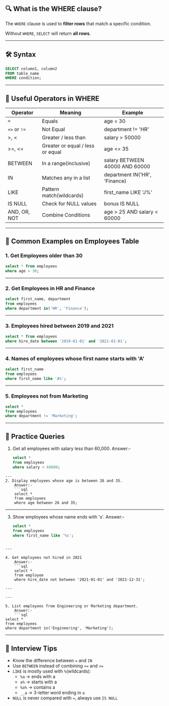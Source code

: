 ##  🔍 What is the WHERE clause?
The `WHERE` clause is used to **filter rows** that match a specific condition.

Without `WHERE`, `SELECT` will return **all rows**.

---
## 🛠 Syntax
```sql
SELECT column1, column2
FROM table_name
WHERE condition;
```
---
## 🧠 Useful Operators in WHERE

| Operator     | Meaning                          | Example                        |
| ------------ | -------------------------------- | ------------------------------ |
| `=`          | Equals                           | age = 30                       |
| `<>` or `!=` | Not Equal                        | department != 'HR'             |
| >, <         | Greater / less than              | salary > 50000                 |
| >=, <=       | Greater or equal / less or equal | age <= 35                      |
| BETWEEN      | In a range(inclusive)            | salary BETWEEN 40000 AND 60000 |
| IN           | Matches any in a list            | department IN('HR', 'Finance)  |
| LIKE         | Pattern match(wildcards)         | first_name LIKE 'J%'           |
| IS NULL      | Check for NULL values            | bonus IS NULL                  |
| AND, OR, NOT | Combine Conditions               | age > 25 AND salary < 60000    |

---
## 🎯 Common Examples on Employees Table
### 1. Get Employees older than 30
```sql
select * from employees
where age > 30;
```
---
### 2. Get Employees in HR and Finance 
```sql
select first_name, department 
from employees
where department in('HR', 'Finance');
```
---
### 3. Employees hired between 2019 and 2021
```sql
select * from employees
where hire_date between '2019-01-01' and '2021-01-01';
```
---
### 4. Names of employees whose first name starts with 'A'
```sql
select first_name 
from employees
where first_name like 'A%';
```
---
### 5. Employees not  from Marketing
```sql
select * 
from employees
where department != 'Marketing';
```
---
## 🧪 Practice Queries
1. Get all employees with salary less than 60,000.
	Answer:-
	```sql
	select *
	from employees 
	where salary < 60000;
```
---
2. Display employees whose age is between 26 and 35.
	Answer:-
	```sql
	select *
	from employees 
	where age between 26 and 35;
```
---
3. Show employees whose name ends with 's'.
	Answer:-
	```sql
	select *
	from employees
	where first_name like '%s';
```

---

4. Get employees not hired in 2021
	Answer:-
	```sql
	select *
	from employee 
	where hire_date not between '2021-01-01' and '2021-12-31';

---

---

5. List employees from Engineering or Marketing department.
	Answer:-
	```sql
select *
from employees
where department in('Engineering', 'Marketing');
```
---

## 💼 Interview Tips
- Know the difference between `=` and `IN`
- Use `BETWEEN` instead of combining `>=` and `<=`
- `LIKE` is mostly used with `%`(wildcards):
	- `%a` -> ends with a
	- `a%` -> starts with a
	- `%a%` -> contains a
	- `__a` -> 3-letter word ending in `a`
- `NULL` is never compared with `=`, always use `IS NULL` 
